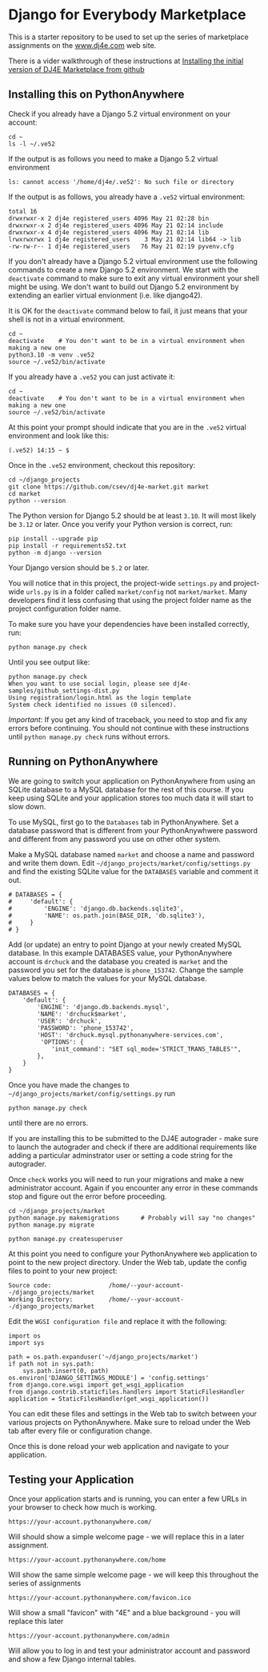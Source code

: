 
Django for Everybody Marketplace
================================

This is a starter repository to be used to set up the series of
marketplace assignments on the www.dj4e.com web site.

There is a vider walkthrough of these instructions 
at <a href="https://youtu.be/a3CODtpZCLM" target="_blank">Installing the initial version of DJ4E Marketplace from github</a>

Installing this on PythonAnywhere
---------------------------------

Check if you already have a Django 5.2 virtual environment on your account:

    cd ~
    ls -l ~/.ve52   

If the output is as follows you need to make a Django 5.2 virtual environment

    ls: cannot access '/home/dj4e/.ve52': No such file or directory

If the output is as follows, you already have a `.ve52` virtual environment:

    total 16
    drwxrwxr-x 2 dj4e registered_users 4096 May 21 02:28 bin
    drwxrwxr-x 2 dj4e registered_users 4096 May 21 02:14 include
    drwxrwxr-x 4 dj4e registered_users 4096 May 21 02:14 lib
    lrwxrwxrwx 1 dj4e registered_users    3 May 21 02:14 lib64 -> lib
    -rw-rw-r-- 1 dj4e registered_users   76 May 21 02:19 pyvenv.cfg

If you don't already have a Django 5.2 virtual environment use the following commands
to create a new Django 5.2 environment.
We start with the `deactivate` command to make sure to exit any virtual environment your
shell might be using.  We don't want to build out Django 5.2 environment by extending
an earlier virtual envionment (i.e. like django42).

It is OK for the `deactivate` command below to fail, it just means
that your shell is not in a virtual environment.

    cd ~
    deactivate    # You don't want to be in a virtual environment when making a new one
    python3.10 -m venv .ve52
    source ~/.ve52/bin/activate

If you already have a `.ve52` you can just activate it:

    cd ~
    deactivate    # You don't want to be in a virtual environment when making a new one
    source ~/.ve52/bin/activate

At this point your prompt should indicate that you are in the `.ve52` virtual environment
and look like this:

    (.ve52) 14:15 ~ $

Once in the `.ve52` environment, checkout this repository:

    cd ~/django_projects  
    git clone https://github.com/csev/dj4e-market.git market
    cd market
    python --version

The Python version for Django 5.2 should be at least `3.10`.  It will most likely be
`3.12` or later.  Once you verify your Python version is correct, run:

    pip install --upgrade pip
    pip install -r requirements52.txt
    python -m django --version

Your Django version should be `5.2` or later.

You will notice that in this project, the project-wide `settings.py` and project-wide
`urls.py` is in a folder called `market/config` not `market/market`. 
Many developers find it less confusing that using the project folder name as the project
configuration folder name.

To make sure you have your dependencies have been installed correctly, run:

    python manage.py check

Until you see output like:

    python manage.py check
    When you want to use social login, please see dj4e-samples/github_settings-dist.py
    Using registration/login.html as the login template
    System check identified no issues (0 silenced).

*Important*: If you get any kind of traceback, you need to stop and fix any errors before continuing.
You should not continue with these instructions until `python manage.py check` runs without errors.

Running on PythonAnywhere
-------------------------

We are going to switch your application on PythonAnywhere from using an
SQLite database to a MySQL database for the rest of this course.  If you keep using
SQLite and your application stores too much data it will start to slow down.

To use MySQL, first go to the `Databases` tab in PythonAnywhere. Set a database password
that is different from your PythonAnywhwere password and different from any password
you use on other other system.

Make a MySQL database named `market` and choose a name and password and write them down.
Edit `~/django_projects/market/config/settings.py` and find the existing
SQLite value for the `DATABASES` variable and comment it out.

    # DATABASES = {
    #     'default': {
    #         'ENGINE': 'django.db.backends.sqlite3',
    #         'NAME': os.path.join(BASE_DIR, 'db.sqlite3'),
    #     }
    # }

Add (or update) an entry to point Django at your newly created MySQL database.  In this example
DATABASES value, your PythonAnywhere account is `drchuck` and the database you
created is `market` and the password you set for the database is `phone_153742`.
Change the sample values below to match the values for your MySQL database.

    DATABASES = {
        'default': {
            'ENGINE': 'django.db.backends.mysql',
            'NAME': 'drchuck$market',
            'USER': 'drchuck',
            'PASSWORD': 'phone_153742',
            'HOST': 'drchuck.mysql.pythonanywhere-services.com',
             'OPTIONS': {
                'init_command': "SET sql_mode='STRICT_TRANS_TABLES'",
            },
        }
    }

Once you have made the changes to `~/django_projects/market/config/settings.py` 
run 

    python manage.py check

until there are no errors.

If you are installing this to be submitted to the DJ4E autograder - make sure to launch the
autograder and check if there are additional requirements like adding a particular
adminstrator user or setting a code string for the autograder.

Once `check` works you will need to run your migrations and make a new
administrator account.  Again if you encounter any error in these commands
stop and figure out the error before proceeding.

    cd ~/django_projects/market
    python manage.py makemigrations      # Probably will say "no changes"
    python manage.py migrate

    python manage.py createsuperuser

At this point you need to configure your PythonAnywhere `Web` application to
point to the new project directory.
Under the Web tab, update the config files to point to your new project:

    Source code:                /home/--your-account--/django_projects/market
    Working Directory:          /home/--your-account--/django_projects/market

Edit the `WGSI configuration file` and replace it with the following:

    import os
    import sys

    path = os.path.expanduser('~/django_projects/market')
    if path not in sys.path:
        sys.path.insert(0, path)
    os.environ['DJANGO_SETTINGS_MODULE'] = 'config.settings'
    from django.core.wsgi import get_wsgi_application
    from django.contrib.staticfiles.handlers import StaticFilesHandler
    application = StaticFilesHandler(get_wsgi_application())

You can edit these files and settings in the Web tab to switch between
your various projects on PythonAnywhere.  Make sure to reload under the Web tab after
every file or configuration change.

Once this is done reload your web application and navigate to your application.

Testing your Application
------------------------

Once your application starts and is running, you can enter a few URLs in your browser
to check how much is working.

    https://your-account.pythonanywhere.com/

Will should show a simple welcome page - we will replace this in a later assignment.

    https://your-account.pythonanywhere.com/home

Will show the same simple welcome page - we will keep this throughout the series of assignments

    https://your-account.pythonanywhere.com/favicon.ico

Will show a small "favicon" with "4E" and a blue background - you will replace this later

    https://your-account.pythonanywhere.com/admin

Will allow you to log in and test your administrator account and password and
show a few Django internal tables.



